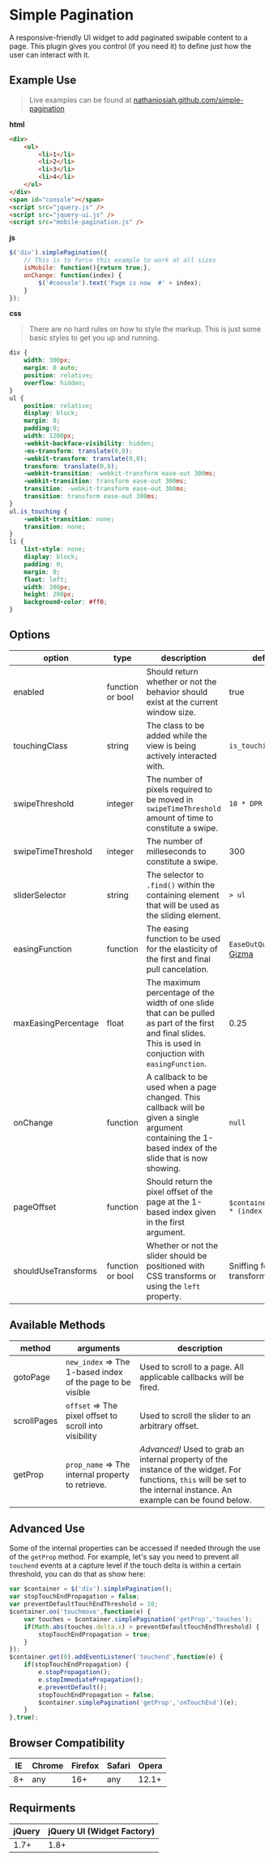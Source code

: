 # Simple Pagination

A responsive-friendly UI widget to add paginated swipable content to a page. This plugin gives you control (if 
you need it) to define just how the user can interact with it.

Example Use
--

> Live examples can be found at [nathanjosiah.github.com/simple-pagination](https://nathanjosiah.github.com/simple-pagination)

__html__

```html
<div>
    <ul>
        <li>1</li>
        <li>2</li>
        <li>3</li>
        <li>4</li>
    </ul>
</div>
<span id="console"></span>
<script src="jquery.js" />
<script src="jquery-ui.js" />
<script src="mobile-pagination.js" />
```

__js__

```js
$('div').simplePagination({
    // This is to force this example to work at all sizes
    isMobile: function(){return true;},
    onChange: function(index) {
        $('#console').text('Page is now  #' + index);
    }
});
```

__css__ 

> There are no hard rules on how to style the markup. This is just some basic styles to get you up and running.

```css
div {
    width: 300px;
    margin: 0 auto;
    position: relative;
    overflow: hidden;
}
ul {
    position: relative;
    display: block;
    margin: 0;
    padding:0;
    width: 1200px;
    -webkit-backface-visibility: hidden;
    -ms-transform: translate(0,0);
    -webkit-transform: translate(0,0);
    transform: translate(0,0);
    -webkit-transition: -webkit-transform ease-out 300ms;
    -webkit-transition: transform ease-out 300ms;
    transition: -webkit-transform ease-out 300ms;
    transition: transform ease-out 300ms;
}
ul.is_touching {
    -webkit-transition: none;
    transition: none;
}
li {
    list-style: none;
    display: block;
    padding: 0;
    margin: 0;
    float: left;
    width: 300px;
    height: 200px;
    background-color: #ff0;
}

```


Options
--

option | type | description | default
------ | ---- | ----------- | -------
enabled | function or bool | Should return whether or not the behavior should exist at the current window size. | true
touchingClass | string | The class to be added while the view is being actively interacted with. | `is_touching`
swipeThreshold | integer | The number of pixels required to be moved in `swipeTimeThreshold` amount of time to constitute a swipe. | `10 * DPR`
swipeTimeThreshold | integer | The number of milleseconds to constitute a swipe. | 300
sliderSelector | string | The selector to `.find()` within the containing element that will be used as the sliding element. | `> ul`
easingFunction | function | The easing function to be used for the elasticity of the first and final pull cancelation. | `EaseOutQuad` from [Gizma](http://gizma.com/easing/)
maxEasingPercentage | float | The maximum percentage of the width of one slide that can be pulled as part of the first and final slides. This is used in conjuction with `easingFunction`. | 0.25
onChange | function | A callback to be used when a page changed. This callback will be given a single argument containing the 1-based index of the slide that is now showing. | `null`
pageOffset | function | Should return the pixel offset of the page at the 1-based index given in the first argument. | `$container.width() * (index - 1)`
shouldUseTransforms | function or bool | Whether or not the slider should be positioned with CSS transforms or using the `left` property. | Sniffing for native transform support.

Available Methods
--

method | arguments | description
------ | --------- | -----------
gotoPage | `new_index` => The 1-based index of the page to be visible | Used to scroll to a page. All applicable callbacks will be fired.
scrollPages | `offset` => The pixel offset to scroll into visibility | Used to scroll the slider to an arbitrary offset.
getProp | `prop_name` => The internal property to retrieve. | _Advanced!_ Used to grab an internal property of the instance of the widget. For functions, `this` will be set to the internal instance. An example can be found below.


Advanced Use
--

Some of the internal properties can be accessed if needed through the use of the `getProp` method. For example, let's say you need to prevent all `touchend` events at a capture level if the touch delta is within a certain threshold, you can do that as show here:

```js
var $container = $('div').simplePagination();
var stopTouchEndPropagation = false;
var preventDefaultTouchEndThreshold = 10;
$container.on('touchmove',function(e) {
	var touches = $container.simplePagination('getProp','touches');
	if(Math.abs(touches.delta.x) > preventDefaultTouchEndThreshold) {
		stopTouchEndPropagation = true;
	}
});
$container.get(0).addEventListener('touchend',function(e) {
	if(stopTouchEndPropagation) {
		e.stopPropagation();
		e.stopImmediatePropagation();
		e.preventDefault();
		stopTouchEndPropagation = false;
		$container.simplePagination('getProp','onTouchEnd')(e);
	}
},true);
```

Browser Compatibility
--

IE | Chrome | Firefox | Safari | Opera
----- | ------ | ------- | ------ | -----
8+ | any | 16+ | any | 12.1+

Requirments
--

jQuery | jQuery UI (Widget Factory)
------ | --------------------------
1.7+ | 1.8+
